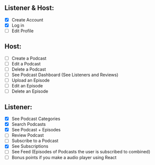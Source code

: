 ## Listener & Host:

- [x] Create Account
- [x] Log in
- [ ] Edit Profile

## Host:

- [ ] Create a Podcast
- [ ] Edit a Podcast
- [ ] Delete a Podcast
- [ ] See Podcast Dashboard (See Listeners and Reviews)
- [ ] Upload an Episode
- [ ] Edit an Episode
- [ ] Delete an Episode

## Listener:

- [x] See Podcast Categories
- [x] Search Podcasts
- [x] See Podcast + Episodes
- [ ] Review Podcast
- [ ] Subscribe to a Podcast
- [x] See Subscriptions
- [ ] See Feed (Episodes of Podcasts the user is subscribed to combined)
- [ ] Bonus points if you make a audio player using React
